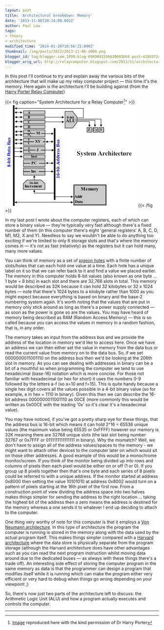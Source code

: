 ```yaml
---
layout: post
title: 'Architectural breakdown: Memory'
date: '2013-11-06T20:14:00.002Z'
author: Paul Law
tags:
- theory
- architecture
modified_time: '2014-01-26T10:56:22.890Z'
thumbnail: /img/posts/2013/2013-11-06-4000.png
blogger_id: tag:blogger.com,1999:blog-6989692556630001604.post-4186572423607847021
blogger_orig_url: http://relaycomputer.blogspot.com/2013/11/architectural-breakdown-memory.html
---
```


In this post I'll continue to try and explain away the various bits of the 
architecture that will make up my relay computer project — this time it's the 
memory. Here again is the architecture I'll be building against (from the 
[Harry Porter Relay Computer](http://web.cecs.pdx.edu/~harry/Relay/index.html))

{{< fig caption="System Architecture for a Relay Computer[^1]" >}}
![System Architecture for a Relay Computer](/img/posts/2013/2013-11-06-0000.png)
{{< /fig >}}

In my last post I wrote about the computer 
registers, each of which can store a binary value — they're typically very 
fast although there's a fixed number of them (in this computer there's eight 
'general registers' A, B, C, D, M1, M2, X and Y). Needless to say we wouldn't 
be able to do anything too exciting if we're limited to only 8 storage slots 
and that's where the memory comes in — it's not as fast (relatively) as the 
registers but it can hold many, many more values.

You can think of 
memory as a set of [pigeon holes](http://en.wikipedia.org/wiki/Pigeon-hole_messagebox) 
with a finite number of slots/holes that can 
each hold one value at a time. Each hole has a unique label on it so that we 
can refer back to it and find a value we placed earlier. The memory in this 
computer holds 8-bit values (also known as one byte ... 1 byte = 8 bits) in 
each slot and there are 32,768 slots in total. This memory would be described 
as 32K because it can hold 32 kilobytes or 32 x 1024 bytes — note that there's 
1024 bytes to a kilobyte rather than 1000 as you might expect because 
everything is based on binary and the base-2 numbering system again. It's 
worth noting that the values that are put in memory only stick around as long 
as there's a power supply connected — as soon as the power is gone so are the 
values. You may have heard of memory being described as RAM (Random Access 
Memory) — this is so called because you can access the values in memory in a 
random fashion, that is, in any order.

The memory takes an input 
from the address bus and we provide the address of the location in memory we'd 
like to access here. Once we have an address we can then either set the value 
in memory from the data bus or read the current value from memory on to the 
data bus. So, if we set 0000000011001110 on the address bus then we'd be 
looking at the 206th slot in memory. As you can see dealing with addresses in 
binary can be a bit of a mouthful so when programming the computer we tend to 
use hexadecimal (base-16) notation which is more concise. For those not 
familiar with hexadecimal (or hex for short) it uses the numbers 0-9 followed 
by the letters a-f (so a=10 and f=15). This is quite handy because a single 
hex digit covers all the values possible in a 4-bit binary value (so for 
example, e in hex = 1110 in binary). Given this then we can describe the 
16-bit address 0000000011001110 as 00CE (more commonly this would be written 
as 0x00CE with the leading '0x' so it's clear it's a hexadecimal value).

You may have noticed, if you've got a pretty sharp eye for these 
things, that the address bus is 16-bit which means it can hold 2^16 = 65536 
unique values (the maximum value being 65535 or 0xFFFF) however our memory is 
32K meaning there are 32768 unique slots (the last slot being number 32767 or 
0x7FFF or 0111111111111111 in binary). Why the mismatch? Well, we don't have 
to assign all of the address values/spaces to the memory - we might want to 
attach other devices to the computer later on which would sit on those other 
addresses. A good example of this would be a monochrome monitor/screen. If you 
think of the monitor being divided up into rows and columns of pixels then 
each pixel would be either on or off (1 or 0). If you group up 8 pixels 
together then that's one byte and each series of 8 pixels could be referred to 
with a unique address. If the monitor started at address 0x8000 then setting 
the value 10101010 at address 0x8002 would turn on a pattern of pixels 
starting at the 16th pixel of the first row. From a construction point of view 
dividing the address space into two halves makes things simpler for sending 
the address to the right location ... taking the highest bit of the address 
then a zero means the address is destined for the memory whereas a one sends 
it to whatever I end up deciding to attach to the computer.

One 
thing very worthy of note for this computer is that it employs a 
[Von Neumann architecture](http://en.wikipedia.org/wiki/Von_Neumann_architecture). 
In this type of architecture the 
program the computer is running is stored in the memory along with the data 
used by the actual program itself. This makes things simpler compared with a 
[Harvard architecture](http://en.wikipedia.org/wiki/Harvard_architecture) 
where the data store is physically 
separate from the program storage (although the Harvard architecture does have 
other advantages such as you can read the next program instruction whilst 
moving data around due to the dedicated buses — as always with these things 
there's a trade off). An interesting side effect of storing the computer 
program in the same memory as data is that the programmer can design a program 
that modifies itself while it is running which can make the program either 
very efficient or very hard to debug when things go wrong depending on your 
viewpoint ;)

So, there's now just two parts of the architecture 
left to discuss: the Arithmetic Logic Unit (ALU) and how a program actually 
executes and controls the computer. 

---

[^1]: [Image](http://web.cecs.pdx.edu/~harry/Relay/RelayPaper.htm#Overall%20System%20Architecture) reproduced here with the kind permission of Dr Harry Porter
